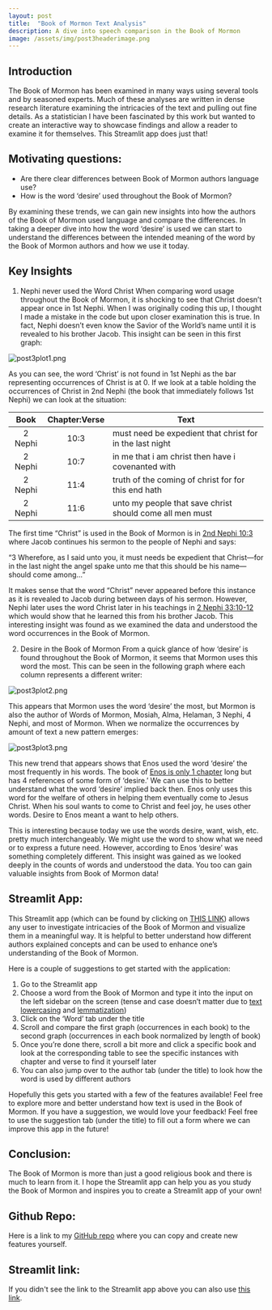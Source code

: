 ```yaml
---
layout: post
title:  "Book of Mormon Text Analysis"
description: A dive into speech comparison in the Book of Mormon
image: /assets/img/post3headerimage.png
---
```


## Introduction

The Book of Mormon has been examined in many ways using several tools and by seasoned experts. Much of these analyses are written in dense research literature examining the intricacies of the text and pulling out fine details. As a statistician I have been fascinated by this work but wanted to create an interactive way to showcase findings and allow a reader to examine it for themselves. This Streamlit app does just that!

## Motivating questions:
-	Are there clear differences between Book of Mormon authors language use?
-	How is the word ‘desire’ used throughout the Book of Mormon?

By examining these trends, we can gain new insights into how the authors of the Book of Mormon used language and compare the differences. In taking a deeper dive into how the word ‘desire’ is used we can start to understand the differences between the intended meaning of the word by the Book of Mormon authors and how we use it today.

## Key Insights
1.	Nephi never used the Word Christ
When comparing word usage throughout the Book of Mormon, it is shocking to see that Christ doesn’t appear once in 1st Nephi. When I was originally coding this up, I thought I made a mistake in the code but upon closer examination this is true. In fact, Nephi doesn’t even know the Savior of the World’s name until it is revealed to his brother Jacob. This insight can be seen in this first graph:

![post3plot1.png]({{site.url}}/{{site.baseurl}}/assets/img/post3plot1.png)

As you can see, the word ‘Christ’ is not found in 1st Nephi as the bar representing occurrences of Christ is at 0. If we look at a table holding the occurrences of Christ in 2nd Nephi (the book that immediately follows 1st Nephi) we can look at the situation:


| Book    | Chapter:Verse | Text                                                     |
|:-------:|:-------------:|----------------------------------------------------------|
| 2 Nephi | 10:3          | must need be expedient that christ for in the last night |
| 2 Nephi | 10:7          | in me that i am christ then have i covenanted with       |
| 2 Nephi | 11:4          | truth of the coming of christ for for this end hath      |
| 2 Nephi | 11:6          | unto my people that save christ should come all men must |


The first time “Christ” is used in the Book of Mormon is in [2nd Nephi 10:3](https://www.churchofjesuschrist.org/study/scriptures/bofm/2-ne/10?lang=eng) where Jacob continues his sermon to the people of Nephi and says:

“3 Wherefore, as I said unto you, it must needs be expedient that Christ—for in the last night the angel spake unto me that this should be his name—should come among…”

It makes sense that the word “Christ” never appeared before this instance as it is revealed to Jacob during between days of his sermon. However, Nephi later uses the word Christ later in his teachings in [2 Nephi 33:10-12](https://www.churchofjesuschrist.org/study/scriptures/bofm/2-ne/33?lang=eng) which would show that he learned this from his brother Jacob. This interesting insight was found as we examined the data and understood the word occurrences in the Book of Mormon.

2.	Desire in the Book of Mormon
From a quick glance of how ‘desire’ is found throughout the Book of Mormon, it seems that Mormon uses this word the most. This can be seen in the following graph where each column represents a different writer:

![post3plot2.png]({{site.url}}/{{site.baseurl}}/assets/img/post3plot2.png)

This appears that Mormon uses the word ‘desire’ the most, but Mormon is also the author of Words of Mormon, Mosiah, Alma, Helaman, 3 Nephi, 4 Nephi, and most of Mormon. When we normalize the occurrences by amount of text a new pattern emerges:

![post3plot3.png]({{site.url}}/{{site.baseurl}}/assets/img/post3plot3.png)

This new trend that appears shows that Enos used the word ‘desire’ the most frequently in his words. The book of [Enos is only 1 chapter](https://www.churchofjesuschrist.org/study/scriptures/bofm/enos/1?lang=eng) long but has 4 references of some form of ‘desire.’ We can use this to better understand what the word ‘desire’ implied back then. Enos only uses this word for the welfare of others in helping them eventually come to Jesus Christ. When his soul wants to come to Christ and feel joy, he uses other words. Desire to Enos meant a want to help others. 

This is interesting because today we use the words desire, want, wish, etc. pretty much interchangeably. We might use the word to show what we need or to express a future need. However, according to Enos ‘desire’ was something completely different. This insight was gained as we looked deeply in the counts of words and understood the data. You too can gain valuable insights from Book of Mormon data!

## Streamlit App:
This Streamlit app (which can be found by clicking on [THIS LINK](https://bom-project.streamlit.app/)) allows any user to investigate intricacies of the Book of Mormon and visualize them in a meaningful way. It is helpful to better understand how different authors explained concepts and can be used to enhance one’s understanding of the Book of Mormon.

Here is a couple of suggestions to get started with the application:
1.	Go to the Streamlit app
2.	Choose a word from the Book of Mormon and type it into the input on the left sidebar on the screen (tense and case doesn’t matter due to [text lowercasing](https://www.programiz.com/python-programming/methods/string/lower) and [lemmatization](https://www.geeksforgeeks.org/python-lemmatization-with-nltk/))
3.	Click on the ‘Word’ tab under the title
4.	Scroll and compare the first graph (occurrences in each book) to the second graph (occurrences in each book normalized by length of book)
5.	Once you’re done there, scroll a bit more and click a specific book and look at the corresponding table to see the specific instances with chapter and verse to find it yourself later
6.	You can also jump over to the author tab (under the title) to look how the word is used by different authors

Hopefully this gets you started with a few of the features available! Feel free to explore more and better understand how text is used in the Book of Mormon. If you have a suggestion, we would love your feedback! Feel free to use the suggestion tab (under the title) to fill out a form where we can improve this app in the future!


## Conclusion:

The Book of Mormon is more than just a good religious book and there is much to learn from it. I hope the Streamlit app can help you as you study the Book of Mormon and inspires you to create a Streamlit app of your own! 

## Github Repo:

Here is a link to my [GitHub repo](https://github.com/dsumsio/Book-of-Mormon-Project) where you can copy and create new features yourself. 

## Streamlit link:

If you didn't see the link to the Streamlit app above you can also use [this link](https://bom-project.streamlit.app/).
